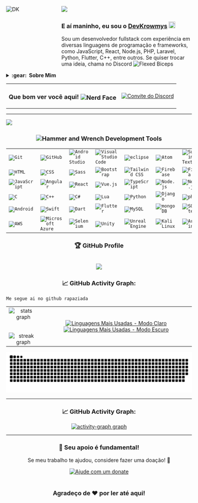 <img src="https://i.imgur.com/DOZQXi3.png"/>


<!-- Introdução com imagem e descrição -->
<img align="left" width="150" height="150" alt="DK" src="https://i.imgur.com/xjJMlen.png"/>

<h3>
  E aí maninho, eu sou o <a href="https://github.com/devkrowmys">DevKrowmys</a>
  <img width="18px" height="18" src="https://i.imgur.com/DloFx9W.gif"/>
</h3>

<p>
  Sou um desenvolvedor fullstack com experiência em diversas linguagens de programação e frameworks, como JavaScript, React, Node.js, PHP, Laravel, Python, Flutter, C++, entre outros. Se quiser trocar uma ideia, chama no Discord <img src="https://raw.githubusercontent.com/Tarikul-Islam-Anik/Telegram-Animated-Emojis/main/People/Flexed%20Biceps.webp" alt="Flexed Biceps" width="25" height="25" />
</p>

<details>
  <summary><b>:gear: &nbsp;Sobre Mim</b></summary>
  <br/>
<p>
    🌱 Atualmente aprendendo: React, TypeScript, Docker, Inteligência Artificial.<br/>
    🖥️ Tecnologias que utilizo: HTML, CSS, JavaScript, Node.js, React, Python.<br/>
    💬 Meus interesses: Desenvolvimento Web, automação, IA, design de interface e UX.<br/>
    🚀 Projetos atuais: Desenvolvendo uma aplicação full-stack com React e Node.js, estudando IA e criação de bots inteligentes!<br/><br/>
 </p>
</details>



<!-- Saudação e convite -->
<div align="center"
><table>
  <tr>
    <td>
<h3>Que bom ver você aqui! <img src="https://raw.githubusercontent.com/Tarikul-Islam-Anik/Animated-Fluent-Emojis/master/Emojis/Smilies/Nerd%20Face.png" alt="Nerd Face" style="vertical-align: middle; width: 1em; height: 1em;" /></h3>
    </td>
    <td>
     <a href="https://discord.gg/HtzxZktBsq" target="_blank">
 <img src="https://invidget.switchblade.xyz/HtzxZktBsq?theme=dark&language=pt" alt="Convite do Discord"></a>
    </td>
  </tr>
</table>
</div>

  






<hr>

<!-- Imagem decorativa -->
<img src="https://i.imgur.com/R6FlzQQ.png"/>

<div align="center">
	  <h3><img src="https://raw.githubusercontent.com/Tarikul-Islam-Anik/Animated-Fluent-Emojis/master/Emojis/Objects/Hammer%20and%20Wrench.png" alt="Hammer and Wrench" width="25" height="25" /> Development Tools</h3>
	<table>
		<tr>
			<td><code><img width="50" src="https://user-images.githubusercontent.com/25181517/192108372-f71d70ac-7ae6-4c0d-8395-51d8870c2ef0.png" alt="Git" title="Git"/></code></td>
			<td><code><img width="50" src="https://user-images.githubusercontent.com/25181517/192108374-8da61ba1-99ec-41d7-80b8-fb2f7c0a4948.png" alt="GitHub" title="GitHub"/></code></td>
			<td><code><img width="50" src="https://user-images.githubusercontent.com/25181517/192108895-20dc3343-43e3-4a54-a90e-13a4abbc57b9.png" alt="Android Studio" title="Android Studio"/></code></td>
			<td><code><img width="50" src="https://user-images.githubusercontent.com/25181517/192108891-d86b6220-e232-423a-bf5f-90903e6887c3.png" alt="Visual Studio Code" title="Visual Studio Code"/></code></td>
			<td><code><img width="50" src="https://user-images.githubusercontent.com/25181517/192108892-6e9b5cdf-4e35-4a70-ad9a-801a93a07c1c.png" alt="eclipse" title="eclipse"/></code></td>
			<td><code><img width="50" src="https://user-images.githubusercontent.com/25181517/190887571-ddd87d6e-77f8-41e7-b755-9b6d68e4fab7.png" alt="Atom" title="Atom"/></code></td>
			<td><code><img width="50" src="https://user-images.githubusercontent.com/25181517/190887576-6653f877-8439-4521-82f3-403086ead892.png" alt="Sublime Text" title="Sublime Text"/></code></td>
			<td><code><img width="50" src="https://user-images.githubusercontent.com/25181517/183912952-83784e94-629d-4c34-a961-ae2ae795b662.png" alt="Jira" title="Jira"/></code></td>
		</tr>
		<tr>
			<td><code><img width="50" src="https://user-images.githubusercontent.com/25181517/192158954-f88b5814-d510-4564-b285-dff7d6400dad.png" alt="HTML" title="HTML"/></code></td>
			<td><code><img width="50" src="https://user-images.githubusercontent.com/25181517/183898674-75a4a1b1-f960-4ea9-abcb-637170a00a75.png" alt="CSS" title="CSS"/></code></td>
			<td><code><img width="50" src="https://user-images.githubusercontent.com/25181517/192158956-48192682-23d5-4bfc-9dfb-6511ade346bc.png" alt="Sass" title="Sass"/></code></td>
			<td><code><img width="50" src="https://user-images.githubusercontent.com/25181517/183898054-b3d693d4-dafb-4808-a509-bab54cf5de34.png" alt="Bootstrap" title="Bootstrap"/></code></td>
			<td><code><img width="50" src="https://user-images.githubusercontent.com/25181517/202896760-337261ed-ee92-4979-84c4-d4b829c7355d.png" alt="Tailwind CSS" title="Tailwind CSS"/></code></td>
			<td><code><img width="50" src="https://user-images.githubusercontent.com/25181517/189716855-2c69ca7a-5149-4647-936d-780610911353.png" alt="Firebase" title="Firebase"/></code></td>
			<td><code><img width="50" src="https://user-images.githubusercontent.com/25181517/189715289-df3ee512-6eca-463f-a0f4-c10d94a06b2f.png" alt="Figma" title="Figma"/></code></td>
			<td><code><img width="50" src="https://github-production-user-asset-6210df.s3.amazonaws.com/136815194/253220886-02494c7c-de6a-43a6-9293-6369696842ed.png" alt="Canva" title="Canva"/></code></td>
		</tr>
		<tr>
			<td><code><img width="50" src="https://user-images.githubusercontent.com/25181517/117447155-6a868a00-af3d-11eb-9cfe-245df15c9f3f.png" alt="JavaScript" title="JavaScript"/></code></td>
			<td><code><img width="50" src="https://user-images.githubusercontent.com/25181517/183890595-779a7e64-3f43-4634-bad2-eceef4e80268.png" alt="Angular" title="Angular"/></code></td>
			<td><code><img width="50" src="https://user-images.githubusercontent.com/25181517/183897015-94a058a6-b86e-4e42-a37f-bf92061753e5.png" alt="React" title="React"/></code></td>
			<td><code><img width="50" src="https://user-images.githubusercontent.com/25181517/117448124-a2da9800-af3e-11eb-85d2-bd1b69b65603.png" alt="Vue.js" title="Vue.js"/></code></td>
			<td><code><img width="50" src="https://user-images.githubusercontent.com/25181517/183890598-19a0ac2d-e88a-4005-a8df-1ee36782fde1.png" alt="TypeScript" title="TypeScript"/></code></td>
			<td><code><img width="50" src="https://user-images.githubusercontent.com/25181517/183568594-85e280a7-0d7e-4d1a-9028-c8c2209e073c.png" alt="Node.js" title="Node.js"/></code></td>
			<td><code><img width="50" src="https://github.com/marwin1991/profile-technology-icons/assets/136815194/5f8c622c-c217-4649-b0a9-7e0ee24bd704" alt="Next.js" title="Next.js"/></code></td>
			<td><code><img width="50" src="https://user-images.githubusercontent.com/25181517/185062810-7ee0c3d2-17f2-4a98-9d8a-a9576947692b.png" alt="Kotlin" title="Kotlin"/></code></td>
		</tr>
		<tr>
			<td><code><img width="50" src="https://user-images.githubusercontent.com/25181517/192106070-46255bcf-65e6-4c6b-a296-bf8d0d8fb2a7.png" alt="C" title="C"/></code></td>
			<td><code><img width="50" src="https://user-images.githubusercontent.com/25181517/192106073-90fffafe-3562-4ff9-a37e-c77a2da0ff58.png" alt="C++" title="C++"/></code></td>
			<td><code><img width="50" src="https://user-images.githubusercontent.com/25181517/121405384-444d7300-c95d-11eb-959f-913020d3bf90.png" alt="C#" title="C#"/></code></td>
			<td><code><img width="50" src="https://github.com/Ramonmelod/profile-technology-icons/assets/139141993/89970707-fd3d-46e9-897e-7e51ba07ba4c" alt="Lua" title="Lua"/></code></td>
			<td><code><img width="50" src="https://user-images.githubusercontent.com/25181517/183423507-c056a6f9-1ba8-4312-a350-19bcbc5a8697.png" alt="Python" title="Python"/></code></td>
			<td><code><img width="50" src="https://github.com/marwin1991/profile-technology-icons/assets/62091613/9bf5650b-e534-4eae-8a26-8379d076f3b4" alt="Django" title="Django"/></code></td>
			<td><code><img width="50" src="https://user-images.githubusercontent.com/25181517/183570228-6a040b9f-3ddf-47a2-a201-743121dac664.png" alt="php" title="php"/></code></td>
			<td><code><img width="50" src="https://github.com/marwin1991/profile-technology-icons/assets/25181517/afcf1c98-544e-41fb-bf44-edba5e62809a" alt="Laravel" title="Laravel"/></code></td>
		</tr>
		<tr>
			<td><code><img width="50" src="https://user-images.githubusercontent.com/25181517/117269608-b7dcfb80-ae58-11eb-8e66-6cc8753553f0.png" alt="Android" title="Android"/></code></td>
			<td><code><img width="50" src="https://user-images.githubusercontent.com/25181517/121406389-6267a300-c95e-11eb-8d67-f1e22afe8aea.png" alt="Swift" title="Swift"/></code></td>
			<td><code><img width="50" src="https://user-images.githubusercontent.com/25181517/186150304-1568ffdf-4c62-4bdc-9cf1-8d8efcea7c5b.png" alt="Dart" title="Dart"/></code></td>
			<td><code><img width="50" src="https://user-images.githubusercontent.com/25181517/186150365-da1eccce-6201-487c-8649-45e9e99435fd.png" alt="Flutter" title="Flutter"/></code></td>
			<td><code><img width="50" src="https://user-images.githubusercontent.com/25181517/183896128-ec99105a-ec1a-4d85-b08b-1aa1620b2046.png" alt="MySQL" title="MySQL"/></code></td>
			<td><code><img width="50" src="https://user-images.githubusercontent.com/25181517/182884177-d48a8579-2cd0-447a-b9a6-ffc7cb02560e.png" alt="mongoDB" title="mongoDB"/></code></td>
			<td><code><img width="50" src="https://github.com/marwin1991/profile-technology-icons/assets/136815194/82df4543-236b-4e45-9604-5434e3faab17" alt="SQLite" title="SQLite"/></code></td>
			<td><code><img width="50" src="https://user-images.githubusercontent.com/25181517/192158606-7c2ef6bd-6e04-47cf-b5bc-da2797cb5bda.png" alt="bash" title="bash"/></code></td>
		</tr>
		<tr>
			<td><code><img width="50" src="https://user-images.githubusercontent.com/25181517/183896132-54262f2e-6d98-41e3-8888-e40ab5a17326.png" alt="AWS" title="AWS"/></code></td>
			<td><code><img width="50" src="https://user-images.githubusercontent.com/25181517/183911544-95ad6ba7-09bf-4040-ac44-0adafedb9616.png" alt="Microsoft Azure" title="Microsoft Azure"/></code></td>
			<td><code><img width="50" src="https://user-images.githubusercontent.com/25181517/184103699-d1b83c07-2d83-4d99-9a1e-83bd89e08117.png" alt="Selenium" title="Selenium"/></code></td>
			<td><code><img width="50" src="https://user-images.githubusercontent.com/25181517/193427941-9437dbbe-376f-40dc-9573-0ef5c02a26a7.png" alt="Unity" title="Unity"/></code></td>
			<td><code><img width="50" src="https://github.com/marwin1991/profile-technology-icons/assets/136815194/8470f340-0495-47c2-a95c-3c873e329c00" alt="Unreal Engine" title="Unreal Engine"/></code></td>
			<td><code><img width="50" src="https://github.com/user-attachments/assets/4cf282d2-b46f-43b7-aab6-19604cc5a683" alt="Kali Linux" title="Kali Linux"/></code></td>
			<td><code><img width="50" src="https://github.com/marwin1991/profile-technology-icons/assets/136815194/a57a85ba-e2dd-4036-85b6-7e1532391627" alt="Arduino" title="Arduino"/></code></td>
		</tr>
	</table>
</div>




<!-- Seção do perfil de troféus do GitHub -->
<div align="center">
  <h3>🏆 GitHub Profile</h3><br>
  <a href="https://github.com/ryo-ma/github-profile-trophy">
    <img width="800" src="https://github-profile-trophy.vercel.app/?username=devkrowmys&column=8&theme=radical&no-frame=true&no-bg=true"/>
  </a>
</div>

<h3 align="center">📈 GitHub Activity Graph:</h3>
<table>
<tr>
  <td align="center">  <img src="https://github-readme-stats.vercel.app/api?username=devkrowmys&hide_title=false&hide_rank=false&show_icons=true&include_all_commits=true&count_private=true&disable_animations=false&theme=radical&locale=pt-br&hide_border=true&border_radius=25&order=1&custom_title=Minhas%20Estat%C3%ADsticas%20no%20GitHub" height="100%" alt="stats graph" /> <br>
 <br>
 <br>
    <img src="https://streak-stats.demolab.com?user=devkrowmys&locale=pt-br&mode=daily&theme=radical&hide_border=true&border_radius=25&order=3" height="100%" alt="streak graph"  />
<br></td>
  <td rowspan="2" align="center">
  <!-- Modo claro -->
  <a href="https://github.com/devkrowmys#gh-light-mode-only">
    <img src="https://github-readme-stats.vercel.app/api/top-langs/?username=devkrowmys&theme=radical&langs_count=8&hide_border=true&border_radius=25&locale=pt-br#gh-light-mode-only" 
    alt="Linguagens Mais Usadas - Modo Claro" height="100%"/>
  </a>

  <!-- Modo escuro -->
  <a href="https://github.com/devkrowmys#gh-dark-mode-only">
    <img src="https://github-readme-stats.vercel.app/api/top-langs/?username=devkrowmys&theme=radical&langs_count=8&hide_border=true&locale=pt-br#gh-dark-mode-only" 
    alt="Linguagens Mais Usadas - Modo Escuro" height="100%"/>
  </a>

</td>



    Me segue ai no github rapaziada
</table>

<picture>
  <source media="(prefers-color-scheme: dark)" srcset="https://raw.githubusercontent.com/platane/platane/output/github-contribution-grid-snake-dark.svg">
  <source media="(prefers-color-scheme: light)" srcset="https://raw.githubusercontent.com/platane/platane/output/github-contribution-grid-snake.svg">
  <img alt="github contribution grid snake animation" src="https://raw.githubusercontent.com/platane/platane/output/github-contribution-grid-snake.svg">
</picture>
<hr>
<!--  Seção GitHub stats graph -->
<div align="center">
<h3>📈 GitHub Activity Graph:</h3>
<a href="https://github.com/devkrowmys">
  <img src="https://github-readme-activity-graph.vercel.app/graph?username=devkrowmys&radius=20&theme=redical&area=true&order=5&bg_color=141321&color=FE428E&hide_title=false&hide_border=true&custom_title=Meu%20Gr%C3%A1fico%20de%20Contribui%C3%A7%C3%A3o%20(DevKrowmys)&point=FE428E" height="285" alt="activity-graph graph"  />
</a>
</div>  




<hr>

<!-- Seção de doações -->
<div align="center">
  <h3>🤝 Seu apoio é fundamental!</h3>
  <p>Se meu trabalho te ajudou, considere fazer uma doação! 💖</p>

  <a href="" target="_blank"><img src="https://i.imgur.com/kPUpaL4.png" alt="Ajude com um donate" height="60px" width="217px"></a>
</div>



#

<!-- Agradecimento final -->
<div align="center">
  <h3>Agradeço de ❤️ por ler até aqui!</h3>
</div>
